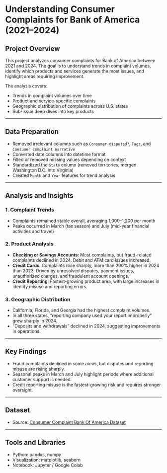 
# Understanding Consumer Complaints for Bank of America (2021–2024)

## Project Overview
This project analyzes consumer complaints for Bank of America between 2021 and 2024. The goal is to understand trends in complaint volumes, identify which products and services generate the most issues, and highlight areas requiring improvement.

The analysis covers:
- Trends in complaint volumes over time  
- Product and service-specific complaints  
- Geographic distribution of complaints across U.S. states  
- Sub-issue deep dives into key products  

---



## Data Preparation
- Removed irrelevant columns such as `Consumer disputed?`, `Tags`, and `Consumer complaint narrative`  
- Converted date columns into datetime format  
- Filled or removed missing values depending on context  
- Standardized the `State` column (removed territories, merged Washington D.C. into Virginia)  
- Created `Month` and `Year` features for trend analysis  

---

## Analysis and Insights

### 1. Complaint Trends
- Complaints remained stable overall, averaging 1,000–1,200 per month  
- Peaks occurred in March (tax season) and July (mid-year financial activities and travel)  

### 2. Product Analysis
- **Checking or Savings Accounts**: Most complaints, but fraud-related complaints declined in 2024. Debit and ATM card issues increased.  
- **Credit Cards**: Complaints rose sharply, more than 200% higher in 2024 than 2023. Driven by unresolved disputes, payment issues, unauthorized charges, and fraudulent account openings.  
- **Credit Reporting**: Fastest-growing product area, with large increases in identity misuse and reporting errors.  

### 3. Geographic Distribution
- California, Florida, and Georgia had the highest complaint volumes.  
- In all three states, “reporting company used your report improperly” grew sharply in 2024.  
- “Deposits and withdrawals” declined in 2024, suggesting improvements in operations.  

---

## Key Findings
- Fraud complaints declined in some areas, but disputes and reporting misuse are rising sharply.  
- Seasonal peaks in March and July highlight periods where additional customer support is needed.  
- Credit reporting misuse is the fastest-growing risk and requires stronger oversight.  

---
## Dataset
- Source: [Consumer Complaint Bank Of America Dataset](https://www.consumerfinance.gov/data-research/consumer-complaints/search/?chartType=line&company=BANK%20OF%20AMERICA%2C%20NATIONAL%20ASSOCIATION&dateInterval=Month&date_received_max=2024-12-31&date_received_min=2021-01-01&lens=Product&searchField=all&subLens=sub_product&tab=Trends)

---

## Tools and Libraries
- Python: pandas, numpy  
- Visualization: matplotlib, seaborn  
- Notebook: Jupyter / Google Colab  
